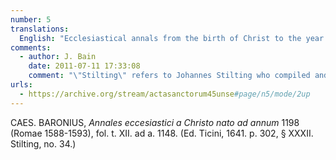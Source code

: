 ```yaml
---
number: 5
translations:
  English: "Ecclesiastical annals from the birth of Christ to the year 1198. [Trans. J. Docking]"
comments:
  - author: J. Bain
    date: 2011-07-11 17:33:08
    comment: "\"Stilting\" refers to Johannes Stilting who compiled and commented on documents pertaining to Hildegard's life, published in <em>Acta Sanctorum</em> September, Vol.5 (Antwerp: 1755). When van der Linde says \"Stilting, no.34\" he is referring to a paragraph number in the first large section devoted to Hildegard in the <em>Acta Sanctorum</em> (pp.629-679). The URL is to the 19th-century reprint of Stilting (not of Baronius)."
urls:
  - https://archive.org/stream/actasanctorum45unse#page/n5/mode/2up
---
```


CAES. BARONIUS, <em>Annales eccesiastici a Christo nato ad annum</em> 1198 (Romae 1588-1593), fol. t. XII. ad a. 1148. (Ed. Ticini, 1641. p. 302, § XXXII. Stilting, no. 34.)

